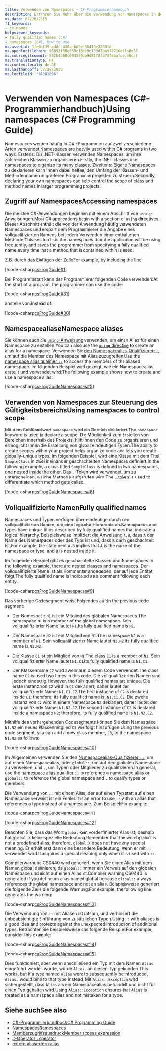 ```yaml
---
title: Verwenden von Namespaces – C#-Programmierhandbuch
description: Erfahren Sie mehr über die Verwendung von Namespaces in der C#-Programmierung, z. B. den Zugriff auf Namespaces, Namespacealiase und die Verwendung von Namespaces zur Steuerung des Gültigkeitsbereichs.
ms.date: 07/20/2015
f1_keywords:
- cs.names
helpviewer_keywords:
- fully qualified names [C#]
- namespaces [C#], how to use
ms.assetid: 1fe8bf39-addc-438a-bd9e-86410e32381d
ms.openlocfilehash: 86892f50e059c16ee9c133d7ba9f2716e11a8e56
ms.sourcegitcommit: 552b4b60c094559db9d8178fa74f5bafaece0caf
ms.translationtype: HT
ms.contentlocale: de-DE
ms.lasthandoff: 07/29/2020
ms.locfileid: "87381696"
---
```

# <a name="using-namespaces-c-programming-guide"></a><span data-ttu-id="dff12-103">Verwenden von Namespaces (C#-Programmierhandbuch)</span><span class="sxs-lookup"><span data-stu-id="dff12-103">Using namespaces (C# Programming Guide)</span></span>

<span data-ttu-id="dff12-104">Namespaces werden häufig in C# -Programmen auf zwei verschiedene Arten verwendet.</span><span class="sxs-lookup"><span data-stu-id="dff12-104">Namespaces are heavily used within C# programs in two ways.</span></span> <span data-ttu-id="dff12-105">Erstens: Die .NET-Klassen verwenden Namespaces, um ihre zahlreichen Klassen zu organisieren.</span><span class="sxs-lookup"><span data-stu-id="dff12-105">Firstly, the .NET classes use namespaces to organize its many classes.</span></span> <span data-ttu-id="dff12-106">Zweitens: Eigene Namespaces zu deklarieren kann Ihnen dabei helfen, den Umfang der Klassen- und Methodennamen in größeren Programmierprojekten zu steuern.</span><span class="sxs-lookup"><span data-stu-id="dff12-106">Secondly, declaring your own namespaces can help control the scope of class and method names in larger programming projects.</span></span>  
  
## <a name="accessing-namespaces"></a><span data-ttu-id="dff12-107">Zugriff auf Namespaces</span><span class="sxs-lookup"><span data-stu-id="dff12-107">Accessing namespaces</span></span>

 <span data-ttu-id="dff12-108">Die meisten C#-Anwendungen beginnen mit einem Abschnitt von `using`-Anweisungen.</span><span class="sxs-lookup"><span data-stu-id="dff12-108">Most C# applications begin with a section of `using` directives.</span></span> <span data-ttu-id="dff12-109">Dieser Abschnitt enthält die von der Anwendung häufig verwendeten Namespaces und erspart dem Programmierer die Angabe eines vollqualifizierten Namens bei jedem Verwenden einer enthaltenen Methode.</span><span class="sxs-lookup"><span data-stu-id="dff12-109">This section lists the namespaces that the application will be using frequently, and saves the programmer from specifying a fully qualified name every time that a method that is contained within is used.</span></span>  
  
 <span data-ttu-id="dff12-110">Z.B. durch das Einfügen der Zeile</span><span class="sxs-lookup"><span data-stu-id="dff12-110">For example, by including the line:</span></span>  
  
 [!code-csharp[csProgGuide#1](~/samples/snippets/csharp/VS_Snippets_VBCSharp/csProgGuide/CS/using.cs#1)]  
  
 <span data-ttu-id="dff12-111">Bei Programmstart kann der Programmierer folgenden Code verwenden:</span><span class="sxs-lookup"><span data-stu-id="dff12-111">At the start of a program, the programmer can use the code:</span></span>  
  
 [!code-csharp[csProgGuide#31](~/samples/snippets/csharp/VS_Snippets_VBCSharp/csProgGuide/CS/progGuide.cs#31)]  
  
 <span data-ttu-id="dff12-112">anstelle von:</span><span class="sxs-lookup"><span data-stu-id="dff12-112">Instead of:</span></span>  
  
 [!code-csharp[csProgGuide#30](~/samples/snippets/csharp/VS_Snippets_VBCSharp/csProgGuide/CS/progGuide.cs#30)]  
  
## <a name="namespace-aliases"></a><span data-ttu-id="dff12-113">Namespacealiase</span><span class="sxs-lookup"><span data-stu-id="dff12-113">Namespace aliases</span></span>

 <span data-ttu-id="dff12-114">Sie können auch die [`using`-Anweisung](../../language-reference/keywords/using-directive.md) verwenden, um einen Alias für einen Namespace zu erstellen.</span><span class="sxs-lookup"><span data-stu-id="dff12-114">You can also use the [`using` directive](../../language-reference/keywords/using-directive.md) to create an alias for a namespace.</span></span> <span data-ttu-id="dff12-115">Verwenden Sie [den Namespacealias-Qualifizierer`::`](../../language-reference/operators/namespace-alias-qualifier.md), um auf die Member des Namespace mit Alias zuzugreifen.</span><span class="sxs-lookup"><span data-stu-id="dff12-115">Use the [namespace alias qualifier `::`](../../language-reference/operators/namespace-alias-qualifier.md) to access the members of the aliased namespace.</span></span> <span data-ttu-id="dff12-116">Im folgenden Beispiel wird gezeigt, wie ein Namespacealias erstellt und verwendet wird:</span><span class="sxs-lookup"><span data-stu-id="dff12-116">The following example shows how to create and use a namespace alias:</span></span>
  
[!code-csharp[csProgGuideNamespaces#5](~/samples/snippets/csharp/VS_Snippets_VBCSharp/csProgGuideNamespaces/CS/Namespaces.cs#5)]
  
## <a name="using-namespaces-to-control-scope"></a><span data-ttu-id="dff12-117">Verwenden von Namespaces zur Steuerung des Gültigkeitsbereichs</span><span class="sxs-lookup"><span data-stu-id="dff12-117">Using namespaces to control scope</span></span>

 <span data-ttu-id="dff12-118">Mit dem Schlüsselwort `namespace` wird ein Bereich deklariert.</span><span class="sxs-lookup"><span data-stu-id="dff12-118">The `namespace` keyword is used to declare a scope.</span></span> <span data-ttu-id="dff12-119">Die Möglichkeit zum Erstellen von Bereichen innerhalb des Projekts, hilft Ihnen den Code zu organisieren und ermöglicht Ihnen die Erstellung von global eindeutigen Typen.</span><span class="sxs-lookup"><span data-stu-id="dff12-119">The ability to create scopes within your project helps organize code and lets you create globally-unique types.</span></span> <span data-ttu-id="dff12-120">Im folgenden Beispiel, wird eine Klasse mit dem Titel `SampleClass` in zwei ineinander geschachtelten Namespaces definiert.</span><span class="sxs-lookup"><span data-stu-id="dff12-120">In the following example, a class titled `SampleClass` is defined in two namespaces, one nested inside the other.</span></span> <span data-ttu-id="dff12-121">Das [`.`-Token](../../language-reference/operators/member-access-operators.md#member-access-expression-) wird verwendet, um zu unterscheiden, welche Methode aufgerufen wird.</span><span class="sxs-lookup"><span data-stu-id="dff12-121">The [`.` token](../../language-reference/operators/member-access-operators.md#member-access-expression-) is used to differentiate which method gets called.</span></span>  
  
 [!code-csharp[csProgGuideNamespaces#8](~/samples/snippets/csharp/VS_Snippets_VBCSharp/csProgGuideNamespaces/CS/Namespaces.cs#8)]  
  
## <a name="fully-qualified-names"></a><span data-ttu-id="dff12-122">Vollqualifizierte Namen</span><span class="sxs-lookup"><span data-stu-id="dff12-122">Fully qualified names</span></span>

 <span data-ttu-id="dff12-123">Namespaces und Typen verfügen über eindeutige durch den vollqualifizierten Namen, die eine logische Hierarchie an.</span><span class="sxs-lookup"><span data-stu-id="dff12-123">Namespaces and types have unique titles described by fully qualified names that indicate a logical hierarchy.</span></span> <span data-ttu-id="dff12-124">Beispielsweise impliziert die Anweisung `A.B`, dass `A` der Name des Namespaces oder des Typs ist und, dass `B` darin geschachtelt ist.</span><span class="sxs-lookup"><span data-stu-id="dff12-124">For example, the statement `A.B` implies that `A` is the name of the namespace or type, and `B` is nested inside it.</span></span>  
  
 <span data-ttu-id="dff12-125">Im folgenden Beispiel gibt es geschachtelte Klassen und Namespaces.</span><span class="sxs-lookup"><span data-stu-id="dff12-125">In the following example, there are nested classes and namespaces.</span></span> <span data-ttu-id="dff12-126">Der vollqualifizierte Name ist als Kommentar angegeben, der auf jede Entität folgt.</span><span class="sxs-lookup"><span data-stu-id="dff12-126">The fully qualified name is indicated as a comment following each entity.</span></span>  
  
 [!code-csharp[csProgGuideNamespaces#9](~/samples/snippets/csharp/VS_Snippets_VBCSharp/csProgGuideNamespaces/CS/Namespaces.cs#9)]  
  
 <span data-ttu-id="dff12-127">Das vorherige Codesegment weist Folgendes auf:</span><span class="sxs-lookup"><span data-stu-id="dff12-127">In the previous code segment:</span></span>  
  
- <span data-ttu-id="dff12-128">Der Namespace `N1` ist ein Mitglied des globalen Namespaces.</span><span class="sxs-lookup"><span data-stu-id="dff12-128">The namespace `N1` is a member of the global namespace.</span></span> <span data-ttu-id="dff12-129">Sein vollqualifizierter Name lautet `N1`.</span><span class="sxs-lookup"><span data-stu-id="dff12-129">Its fully qualified name is `N1`.</span></span>  
  
- <span data-ttu-id="dff12-130">Der Namespace `N2` ist ein Mitglied von `N1`.</span><span class="sxs-lookup"><span data-stu-id="dff12-130">The namespace `N2` is a member of `N1`.</span></span> <span data-ttu-id="dff12-131">Sein vollqualifizierter Name lautet `N1.N2`.</span><span class="sxs-lookup"><span data-stu-id="dff12-131">Its fully qualified name is `N1.N2`.</span></span>  
  
- <span data-ttu-id="dff12-132">Die Klasse `C1` ist ein Mitglied von `N1`.</span><span class="sxs-lookup"><span data-stu-id="dff12-132">The class `C1` is a member of `N1`.</span></span> <span data-ttu-id="dff12-133">Sein vollqualifizierter Name lautet `N1.C1`.</span><span class="sxs-lookup"><span data-stu-id="dff12-133">Its fully qualified name is `N1.C1`.</span></span>  
  
- <span data-ttu-id="dff12-134">Der Klassenname `C2` wird zweimal in diesem Code verwendet.</span><span class="sxs-lookup"><span data-stu-id="dff12-134">The class name `C2` is used two times in this code.</span></span> <span data-ttu-id="dff12-135">Die vollqualifizierten Namen sind jedoch eindeutig.</span><span class="sxs-lookup"><span data-stu-id="dff12-135">However, the fully qualified names are unique.</span></span> <span data-ttu-id="dff12-136">Die erste Instanz von `C2` wird in `C1` deklariert; daher lautet der vollqualifizierte Name: `N1.C1.C2`.</span><span class="sxs-lookup"><span data-stu-id="dff12-136">The first instance of `C2` is declared inside `C1`; therefore, its fully qualified name is: `N1.C1.C2`.</span></span> <span data-ttu-id="dff12-137">Die zweite Instanz von `C2` wird in einem Namespace `N2` deklariert; daher lautet der vollqualifizierte Name: `N1.N2.C2`.</span><span class="sxs-lookup"><span data-stu-id="dff12-137">The second instance of `C2` is declared inside a namespace `N2`; therefore, its fully qualified name is `N1.N2.C2`.</span></span>  
  
 <span data-ttu-id="dff12-138">Mithilfe des vorhergehenden Codesegments können Sie dem Namespace `N1.N2` ein neues Klassenmitglied `C3` wie folgt hinzufügen:</span><span class="sxs-lookup"><span data-stu-id="dff12-138">Using the previous code segment, you can add a new class member, `C3`, to the namespace `N1.N2` as follows:</span></span>  
  
 [!code-csharp[csProgGuideNamespaces#10](~/samples/snippets/csharp/VS_Snippets_VBCSharp/csProgGuideNamespaces/CS/Namespaces.cs#10)]  
  
 <span data-ttu-id="dff12-139">Im Allgemeinen verwenden Sie den [Namespacealias-Qualifizierer `::`](../../language-reference/operators/namespace-alias-qualifier.md), um auf einen Namespacealias, oder `global::`, um auf den globalen Namespace zu verweisen, und `.`, um Typen oder Mitglieder zu qualifizieren.</span><span class="sxs-lookup"><span data-stu-id="dff12-139">In general, use the [namespace alias qualifier `::`](../../language-reference/operators/namespace-alias-qualifier.md) to reference a namespace alias or `global::` to reference the global namespace and `.` to qualify types or members.</span></span>  
  
 <span data-ttu-id="dff12-140">Die Verwendung von `::` mit einem Alias, der auf einen Typ statt auf einen Namespace verweist ist ein Fehler.</span><span class="sxs-lookup"><span data-stu-id="dff12-140">It is an error to use `::` with an alias that references a type instead of a namespace.</span></span> <span data-ttu-id="dff12-141">Zum Beispiel:</span><span class="sxs-lookup"><span data-stu-id="dff12-141">For example:</span></span>  
  
 [!code-csharp[csProgGuideNamespaces#11](~/samples/snippets/csharp/VS_Snippets_VBCSharp/csProgGuideNamespaces/CS/Namespaces2.cs#11)]  
  
 [!code-csharp[csProgGuideNamespaces#12](~/samples/snippets/csharp/VS_Snippets_VBCSharp/csProgGuideNamespaces/CS/Namespaces2.cs#12)]  
  
 <span data-ttu-id="dff12-142">Beachten Sie, dass das Wort `global` kein vorderfinierter Alias ist; deshalb hat `global.X` keine spezielle Bedeutung.</span><span class="sxs-lookup"><span data-stu-id="dff12-142">Remember that the word `global` is not a predefined alias; therefore, `global.X` does not have any special meaning.</span></span> <span data-ttu-id="dff12-143">Er erhält erst dann eine besondere Bedeutung, wenn er mit `::` verwendet wird.</span><span class="sxs-lookup"><span data-stu-id="dff12-143">It acquires a special meaning only when it is used with `::`.</span></span>  
  
 <span data-ttu-id="dff12-144">Compilerwarnung CS0440 wird generiert, wenn Sie einen Alias mit dem Namen global definieren, da `global::` immer ein Verweis auf den globalen Namespace und nicht auf einen Alias ist.</span><span class="sxs-lookup"><span data-stu-id="dff12-144">Compiler warning CS0440 is generated if you define an alias named global because `global::` always references the global namespace and not an alias.</span></span> <span data-ttu-id="dff12-145">Beispielsweise generiert die folgende Zeile die folgende Warnung:</span><span class="sxs-lookup"><span data-stu-id="dff12-145">For example, the following line generates the warning:</span></span>  
  
 [!code-csharp[csProgGuideNamespaces#13](~/samples/snippets/csharp/VS_Snippets_VBCSharp/csProgGuideNamespaces/CS/Namespaces2.cs#13)]  
  
 <span data-ttu-id="dff12-146">Die Verwendung von `::` mit Aliasen ist ratsam, und verhindert die unbeabsichtigte Einführung von zusätzlichen Typen.</span><span class="sxs-lookup"><span data-stu-id="dff12-146">Using `::` with aliases is a good idea and protects against the unexpected introduction of additional types.</span></span> <span data-ttu-id="dff12-147">Betrachten Sie beispielsweise das folgende Beispiel:</span><span class="sxs-lookup"><span data-stu-id="dff12-147">For example, consider this example:</span></span>  
  
 [!code-csharp[csProgGuideNamespaces#14](~/samples/snippets/csharp/VS_Snippets_VBCSharp/csProgGuideNamespaces/CS/Namespaces.cs#14)]  
  
 [!code-csharp[csProgGuideNamespaces#15](~/samples/snippets/csharp/VS_Snippets_VBCSharp/csProgGuideNamespaces/CS/Namespaces.cs#15)]  
  
 <span data-ttu-id="dff12-148">Dies funktioniert, aber wenn anschließend ein Typ mit dem Namen `Alias` eingeführt werden würde, würde `Alias.` an diesen Typ gebunden.</span><span class="sxs-lookup"><span data-stu-id="dff12-148">This works, but if a type named `Alias` were to subsequently be introduced, `Alias.` would bind to that type instead.</span></span> <span data-ttu-id="dff12-149">Mit `Alias::Exception` wird sichergestellt, dass `Alias` als ein Namespacealias behandelt und nicht für einen Typ gehalten wird.</span><span class="sxs-lookup"><span data-stu-id="dff12-149">Using `Alias::Exception` ensures that `Alias` is treated as a namespace alias and not mistaken for a type.</span></span>  

## <a name="see-also"></a><span data-ttu-id="dff12-150">Siehe auch</span><span class="sxs-lookup"><span data-stu-id="dff12-150">See also</span></span>

- [<span data-ttu-id="dff12-151">C#-Programmierhandbuch</span><span class="sxs-lookup"><span data-stu-id="dff12-151">C# Programming Guide</span></span>](../index.md)
- [<span data-ttu-id="dff12-152">Namespaces</span><span class="sxs-lookup"><span data-stu-id="dff12-152">Namespaces</span></span>](./index.md)
- [<span data-ttu-id="dff12-153">Memberzugriffsausdruck</span><span class="sxs-lookup"><span data-stu-id="dff12-153">Member access expression</span></span>](../../language-reference/operators/member-access-operators.md#member-access-expression-)
- [<span data-ttu-id="dff12-154">::-Operator</span><span class="sxs-lookup"><span data-stu-id="dff12-154">:: operator</span></span>](../../language-reference/operators/namespace-alias-qualifier.md)
- [<span data-ttu-id="dff12-155">extern alias</span><span class="sxs-lookup"><span data-stu-id="dff12-155">extern alias</span></span>](../../language-reference/keywords/extern-alias.md)
